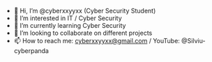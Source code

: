 - 👋 Hi, I’m @cyberxxyyxx (Cyber Security Student)
- 👀 I’m interested in IT / Cyber Security 
- 🌱 I’m currently learning Cyber Security 
- 💞️ I’m looking to collaborate on different projects
- 📫 How to reach me: cyberxxyyxx@gmail.com / YouTube: @Silviu-cyberpanda

<!---
cyberxxyyxx/cyberxxyyxx is a ✨ special ✨ repository because its `README.md` (this file) appears on your GitHub profile.
You can click the Preview link to take a look at your changes.
--->
